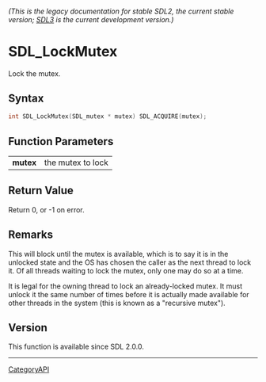 ###### (This is the legacy documentation for stable SDL2, the current stable version; [SDL3](https://wiki.libsdl.org/SDL3/) is the current development version.)
# SDL_LockMutex

Lock the mutex.

## Syntax

```c
int SDL_LockMutex(SDL_mutex * mutex) SDL_ACQUIRE(mutex);

```

## Function Parameters

|               |                   |
| ------------- | ----------------- |
| **mutex**     | the mutex to lock |

## Return Value

Return 0, or -1 on error.

## Remarks

This will block until the mutex is available, which is to say it is in the
unlocked state and the OS has chosen the caller as the next thread to lock
it. Of all threads waiting to lock the mutex, only one may do so at a time.

It is legal for the owning thread to lock an already-locked mutex. It must
unlock it the same number of times before it is actually made available for
other threads in the system (this is known as a "recursive mutex").

## Version

This function is available since SDL 2.0.0.

----
[CategoryAPI](CategoryAPI)

